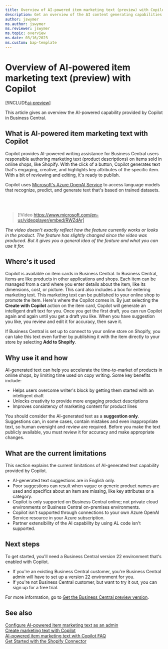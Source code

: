 ```yaml
---
title: Overview of AI-powered item marketing text (preview) with Copilot
description: Get an overview of the AI content generating capabilities in Business Central  
author: jswymer 
ms.author: jswymer 
ms.reviewer: jswymer
ms.topic: overview 
ms.date: 03/16/2023
ms.custom: bap-template 
---
```

# Overview of AI-powered item marketing text (preview) with Copilot

[!INCLUDE[ai-preview](includes/ai-preview.md)]

This article gives an overview the AI-powered capability provided by Copilot in Business Central.

## What is AI-powered item marketing text with Copilot

Copilot provides AI-powered writing assistance for Business Central users responsible authoring marketing text (product descriptions) on items sold in online shops, like Shopify. With the click of a button, Copilot generates text that's engaging, creative, and highlights key attributes of the specific item. With a bit of reviewing and editing, it's ready to publish.

Copilot uses [Microsoft's Azure OpenAI Service](/azure/cognitive-services/openai/overview) to access language models that recognize, predict, and generate text that's based on trained datasets.

<br><br>  

> [!Video https://www.microsoft.com/en-us/videoplayer/embed/RWZdAr]

*The video doesn't exactly reflect how the feature currently works or looks in the product. The feature has slightly changed since the video was produced. But it gives you a general idea of the feature and what you can use it for.*
  
## Where's it used

Copilot is available on item cards in Business Central. In Business Central, items are like products in other applications and shops. Each item can be managed from a card where you enter details about the item, like its dimensions, cost, or picture. This card also includes a box for entering marketing text. This marketing text can be published to your online shop to promote the item. Here's where the Copilot comes in. By just selecting the **Create with Copilot** action on the item card, Copilot will generate an intelligent draft text for you. Once you get the first draft, you can run Copilot again and again until you get a draft you like. When you have suggestion you like, you review and edit it for accuracy, then save it.

If Business Central is set up to connect to your online store on Shopify, you can take this text even further by publishing it with the item directly to your store by selecting **Add to Shopify**.

## Why use it and how

AI-generated text can help you accelerate the time-to-market of products in online shops, by limiting time used on copy writing. Some key benefits include:

- Helps users overcome writer's block by getting them started with an intelligent draft
- Unlocks creativity to provide more engaging product descriptions
- Improves consistency of marketing content for product lines

You should consider the AI-generated text as a **suggestion only**. Suggestions can, in some cases, contain mistakes and even inappropriate text, so human oversight and review are required. Before you make the text publicly available, you must review it for accuracy and make appropriate changes.

## What are the current limitations

This section explains the current limitations of AI-generated text capability provided by Copilot.

- AI-generated text suggestions are in English only.
- Poor suggestions can result when vague or generic product names are used and specifics about an item are missing, like key attributes or a category.
- Copilot is only supported on Business Central online; not private cloud environments or Business Central on-premises environments.
- Copilot isn't supported through connections to your own Azure OpenAI Service resource in your Azure subscription.
- Partner extensibility of the AI capability by using AL code isn't supported.

## Next steps

To get started, you'll need a Business Central version 22 environment that's enabled with Copilot.

- If you're an existing Business Central customer, you're Business Central admin will have to set up a version 22 environment for you.
- If you're not Business Central customer, but want to try it out, you can sign up for a free trial.

For more information, go to [Get the Business Central preview version](ai-preview-getstarted.md).  

## See also

[Configure AI-powered item marketing text as an admin](enable-ai.md)  
[Create marketing text with Copilot](item-marketing-text.md)  
[AI-powered item marketing text with Copilot FAQ](ai-faq.md)  
[Get Started with the Shopify Connector](shopify/get-started.md)  